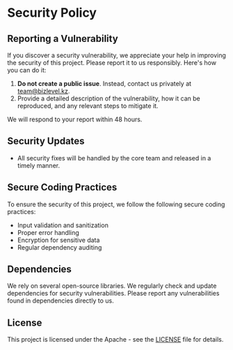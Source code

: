 # Security Policy

## Reporting a Vulnerability

If you discover a security vulnerability, we appreciate your help in improving the security of this project. Please report it to us responsibly. Here's how you can do it:

1. **Do not create a public issue**. Instead, contact us privately at team@bizlevel.kz.
2. Provide a detailed description of the vulnerability, how it can be reproduced, and any relevant steps to mitigate it.

We will respond to your report within 48 hours.

## Security Updates

- All security fixes will be handled by the core team and released in a timely manner.

## Secure Coding Practices

To ensure the security of this project, we follow the following secure coding practices:

- Input validation and sanitization
- Proper error handling
- Encryption for sensitive data
- Regular dependency auditing

## Dependencies

We rely on several open-source libraries. We regularly check and update dependencies for security vulnerabilities. Please report any vulnerabilities found in dependencies directly to us.

## License

This project is licensed under the Apache - see the [LICENSE](LICENSE) file for details.
